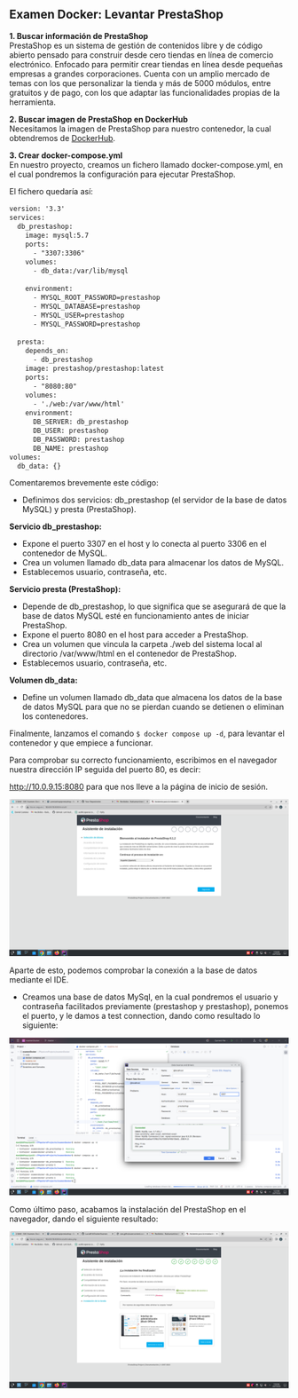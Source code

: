 ## Examen Docker: Levantar PrestaShop ##

**1. Buscar información de PrestaShop**<br>
PrestaShop es un sistema de gestión de contenidos libre y de código abierto pensado para 
construir desde cero tiendas en línea de comercio electrónico. 
Enfocado para permitir crear tiendas en línea desde pequeñas empresas 
a grandes corporaciones.
Cuenta con un amplio mercado de temas con los que personalizar la tienda 
y más de 5000 módulos, entre gratuitos y de pago, con los que adaptar 
las funcionalidades propias de la herramienta.


**2. Buscar imagen de PrestaShop en DockerHub**<br>
Necesitamos la imagen de PrestaShop para nuestro contenedor, la cual obtendremos de
[DockerHub](https://hub.docker.com/r/prestashop/prestashop/).

**3. Crear docker-compose.yml**<br>
En nuestro proyecto, creamos un fichero llamado docker-compose.yml, en el cual
pondremos la configuración para ejecutar PrestaShop.

El fichero quedaría así:

```
version: '3.3'
services:
  db_prestashop:
    image: mysql:5.7
    ports:
      - "3307:3306"
    volumes:
      - db_data:/var/lib/mysql

    environment:
      - MYSQL_ROOT_PASSWORD=prestashop
      - MYSQL_DATABASE=prestashop
      - MYSQL_USER=prestashop
      - MYSQL_PASSWORD=prestashop

  presta:
    depends_on:
      - db_prestashop
    image: prestashop/prestashop:latest
    ports:
      - "8080:80"
    volumes:
      - './web:/var/www/html'
    environment:
      DB_SERVER: db_prestashop
      DB_USER: prestashop
      DB_PASSWORD: prestashop
      DB_NAME: prestashop
volumes:
  db_data: {}
```


Comentaremos brevemente este código:

- Definimos dos servicios: db_prestashop (el servidor de la base de datos 
MySQL) y presta (PrestaShop).

**Servicio db_prestashop:**
- Expone el puerto 3307 en el host y lo conecta al puerto 3306 en el contenedor de MySQL.
- Crea un volumen llamado db_data para almacenar los datos de MySQL.
- Establecemos usuario, contraseña, etc. 

**Servicio presta (PrestaShop):**
- Depende de db_prestashop, lo que significa que se asegurará de que la base de datos
MySQL esté en funcionamiento antes de iniciar PrestaShop.
- Expone el puerto 8080 en el host para acceder a PrestaShop.
- Crea un volumen que vincula la carpeta ./web del sistema local al directorio 
/var/www/html en el contenedor de PrestaShop.
- Establecemos usuario, contraseña, etc.

**Volumen db_data:**
- Define un volumen llamado db_data que almacena los datos de la base de datos MySQL 
para que no se pierdan cuando se detienen o eliminan los contenedores.

Finalmente, lanzamos el comando `$ docker compose up -d`, para levantar el contenedor
y que empiece a funcionar.

Para comprobar su correcto funcionamiento, escribimos en el navegador nuestra dirección IP
seguida del puerto 80, es decir:

http://10.0.9.15:8080 para que nos lleve a la página de inicio de sesión.

![captura](./Imagenes/capturaNavegador.png)

Aparte de esto, podemos comprobar la conexión a la base de datos mediante
el IDE. 

- Creamos una base de datos MySql, en la cual pondremos el usuario y contraseña
facilitados previamente (prestashop y prestashop), ponemos el puerto,
y le damos a test connection, dando como resultado lo siguiente:

![captura](./Imagenes/capturaConexion.png)

Como último paso, acabamos la instalación del PrestaShop en el navegador, 
dando el siguiente resultado:

![captura](./Imagenes/InstalacionPrestaShop.png)


